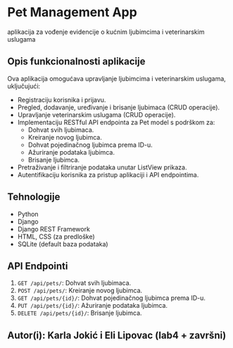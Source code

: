 # Pet Management App
aplikacija za vođenje evidencije o kućnim ljubimcima i veterinarskim uslugama

## Opis funkcionalnosti aplikacije
Ova aplikacija omogućava upravljanje ljubimcima i veterinarskim uslugama, uključujući:
- Registraciju korisnika i prijavu.
- Pregled, dodavanje, uređivanje i brisanje ljubimaca (CRUD operacije).
- Upravljanje veterinarskim uslugama (CRUD operacije).
- Implementaciju RESTful API endpointa za Pet model s podrškom za:
  - Dohvat svih ljubimaca.
  - Kreiranje novog ljubimca.
  - Dohvat pojedinačnog ljubimca prema ID-u.
  - Ažuriranje podataka ljubimca.
  - Brisanje ljubimca.
- Pretraživanje i filtriranje podataka unutar ListView prikaza.
- Autentifikaciju korisnika za pristup aplikaciji i API endpointima.

## Tehnologije
- Python
- Django
- Django REST Framework
- HTML, CSS (za predloške)
- SQLite (default baza podataka)

## API Endpointi
1. `GET /api/pets/`: Dohvat svih ljubimaca.
2. `POST /api/pets/`: Kreiranje novog ljubimca.
3. `GET /api/pets/{id}/`: Dohvat pojedinačnog ljubimca prema ID-u.
4. `PUT /api/pets/{id}/`: Ažuriranje podataka ljubimca.
5. `DELETE /api/pets/{id}/`: Brisanje ljubimca.

## Autor(i): Karla Jokić i Eli Lipovac (lab4 + završni)
